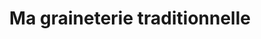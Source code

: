 ---
title: "Ma graineterie traditionnelle"
url: /mallemort/ma-graineterie-traditionnelle/
shop: Garten-Center
---